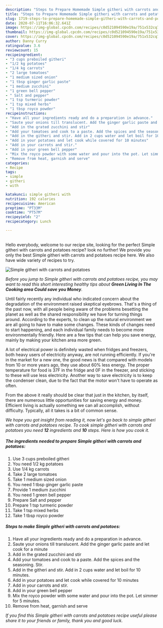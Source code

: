 ```yaml
---
description: "Steps to Prepare Homemade Simple githeri with carrots and potatoes"
title: "Steps to Prepare Homemade Simple githeri with carrots and potatoes"
slug: 1719-steps-to-prepare-homemade-simple-githeri-with-carrots-and-potatoes
date: 2020-07-11T16:06:32.641Z
image: https://img-global.cpcdn.com/recipes/c0d521094590e19a/751x532cq70/simple-githeri-with-carrots-and-potatoes-recipe-main-photo.jpg
thumbnail: https://img-global.cpcdn.com/recipes/c0d521094590e19a/751x532cq70/simple-githeri-with-carrots-and-potatoes-recipe-main-photo.jpg
cover: https://img-global.cpcdn.com/recipes/c0d521094590e19a/751x532cq70/simple-githeri-with-carrots-and-potatoes-recipe-main-photo.jpg
author: Danny Curry
ratingvalue: 3.6
reviewcount: 15
recipeingredient:
- "3 cups preboiled githeri"
- "1/2 kg potatoes"
- "1/4 kg carrots"
- "2 large tomatoes"
- "1 medium sized onion"
- "1 tbsp ginger garlic paste"
- "1 medium zucchini"
- "1 green bell pepper"
- " Salt and pepper"
- "1 tsp turmeric powder"
- "1 tsp mixed herbs"
- "1 tbsp royco powder"
recipeinstructions:
- "Have all your ingredients ready and do a preparation in advance."
- "Saute your onions till translucent. Add the ginger garlic paste and let cook for a minute"
- "Add in the grated zucchini and stir"
- "Add your tomatoes and cook to a paste. Add the spices and the seasoning. Stir."
- "Add in the githeri and stir. Add in 2 cups water and let boil for 10 minutes."
- "Add in your potatoes and let cook while covered for 10 minutes"
- "Add in your carrots and stir."
- "Add in your green bell pepper"
- "Mix the royco powder with some water and pour into the pot. Let simmer for 5 minutes."
- "Remove from heat, garnish and serve"
categories:
- Recipe
tags:
- simple
- githeri
- with

katakunci: simple githeri with 
nutrition: 192 calories
recipecuisine: American
preptime: "PT33M"
cooktime: "PT57M"
recipeyield: "2"
recipecategory: Lunch

---
```

<br>
Hello everybody, welcome to our recipe site, looking for the perfect Simple githeri with carrots and potatoes recipe? look no further! We provide you only the best Simple githeri with carrots and potatoes recipe here. We also have wide variety of recipes to try.
<br>


![Simple githeri with carrots and potatoes](https://img-global.cpcdn.com/recipes/c0d521094590e19a/751x532cq70/simple-githeri-with-carrots-and-potatoes-recipe-main-photo.jpg)

<i>Before you jump to Simple githeri with carrots and potatoes recipe, you may want to read this short interesting healthy tips about 
<strong>Green Living In The Cooking area Could save you Money</strong>.</i>
</br>

Until fairly recently any individual who indicated concern about the degradation of the environment raised skeptical eyebrows. That's a thing of the past now, with all people being aware of the problems besetting the planet as well as the shared responsibility we have for turning things around. According to the experts, to clean up the natural environment we are all going to have to make some changes. These kinds of changes need to start happening, and each individual family needs to become more environmentally friendly. Here are a few tips that can help you save energy, mainly by making your kitchen area more green.

A lot of electrical power is definitely wasted when fridges and freezers, both heavy users of electricity anyway, are not running efficiently. If you're in the market for a new one, the good news is that compared with models from 10 or more years ago, they use about 60% less energy. The proper temperature for food is 37F in the fridge and 0F in the freezer, and sticking to these will use less electricity. Another way to save electricity is to keep the condenser clean, due to the fact that the motor won't have to operate as often.

From the above it really should be clear that just in the kitchen, by itself, there are numerous little opportunities for saving energy and money. Efficient living is actually something we can all accomplish, without difficulty. Typically, all it takes is a bit of common sense.


<i>We hope you got insight from reading it, now let's go back to simple githeri with carrots and potatoes recipe. To cook simple githeri with carrots and potatoes you need <strong>12</strong> ingredients and <strong>10</strong> steps. Here is how you cook it.
</i>

##### The ingredients needed to prepare Simple githeri with carrots and potatoes:

1. Use 3 cups preboiled githeri
1. You need 1/2 kg potatoes
1. Use 1/4 kg carrots
1. Take 2 large tomatoes
1. Take 1 medium sized onion
1. You need 1 tbsp ginger garlic paste
1. Provide 1 medium zucchini
1. You need 1 green bell pepper
1. Prepare  Salt and pepper
1. Prepare 1 tsp turmeric powder
1. Take 1 tsp mixed herbs
1. Take 1 tbsp royco powder


##### Steps to make Simple githeri with carrots and potatoes:

1. Have all your ingredients ready and do a preparation in advance.
1. Saute your onions till translucent. Add the ginger garlic paste and let cook for a minute
1. Add in the grated zucchini and stir
1. Add your tomatoes and cook to a paste. Add the spices and the seasoning. Stir.
1. Add in the githeri and stir. Add in 2 cups water and let boil for 10 minutes.
1. Add in your potatoes and let cook while covered for 10 minutes
1. Add in your carrots and stir.
1. Add in your green bell pepper
1. Mix the royco powder with some water and pour into the pot. Let simmer for 5 minutes.
1. Remove from heat, garnish and serve


<i>If you find this Simple githeri with carrots and potatoes recipe useful please share it to your friends or family, thank you and good luck.</i>
